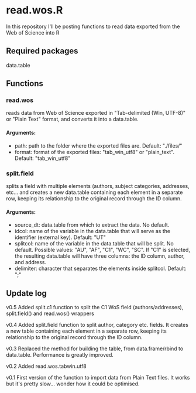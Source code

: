 # read.wos.R

In this repository I'll be posting functions to read data exported from the Web of Science into R

## Required packages

data.table

## Functions

### read.wos
reads data from Web of Science exported in "Tab-delimited (Win, UTF-8)" or "Plain Text" format, and converts it into a data.table. 
#### Arguments:
* path: path to the folder where the exported files are. Default: "./files/"
* format: format of the exported files: "tab_win_utf8" or "plain_text". Default: "tab_win_utf8"

### split.field
splits a field with multiple elements (authors, subject categories, addresses, etc... and creates a new data.table containing each element in a separate row, keeping its relationship to the original record through the ID column.
#### Arguments:
* source_dt: data.table from which to extract the data. No default.
* idcol: name of the variable in the data.table that will serve as the identifier (external key). Default: "UT"
* splitcol: name of the variable in the data.table that will be split. No default. Possible values: "AU", "AF", "C1", "WC", "SC". If "C1" is selected, the resulting data.table will have three columns: the ID column, author, and address.
* delimiter: character that separates the elements inside splitcol. Default: ";"

## Update log

v0.5	Added split.c1 function to split the C1 WoS field (authors/addresses), split.field() and read.wos() wrappers

v0.4    Added split.field function to split author, category etc. fields. It creates a new table containing each element in a separate row, keeping its relationship to the original record through the ID column.

v0.3	Replaced the method for building the table, from data.frame/rbind to data.table. Performance is greatly improved.

v0.2    Added read.wos.tabwin.utf8

v0.1	First version of the function to import data from Plain Text files. It works but it's pretty slow... wonder how it could be optimised.